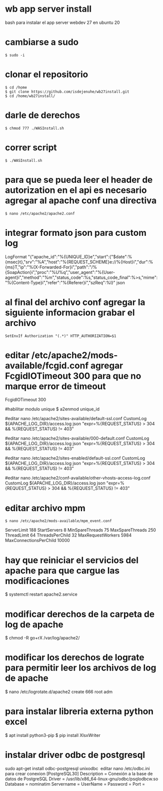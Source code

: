 # wb app server install
bash para instalar el app server webdev 27 en ubuntu 20

# cambiarse a sudo
    $ sudo -i
# clonar el repositorio
    $ cd /home
    $ git clone https://github.com/isdejenuhe/wb27install.git
    $ cd /home/wb27install/
# darle de derechos
    $ chmod 777 ./WASInstall.sh
# correr script
    $ ./WASInstall.sh
# para que se pueda leer el header de autorization en el api es necesario agregar al apache conf una directiva
    $ nano /etc/apache2/apache2.conf
    
# integrar formato json para custom log
LogFormat "{\"apache_id\":\"%{UNIQUE_ID}e\",\"start\":{\"$date\":%{msec}t},\"srv\":\"%A\",\"host\":\"%{REQUEST_SCHEME}e://%{Host}i\",\"dur\":%{ms}T,\"ip\":\"%{X-Forwarded-For}i\",\"path\":\"/%{SoapAction}i\",\"proc\":\"%U%q\",\"user_agent\":\"%{User-agent}i\",\"method\":\"%m\",\"status_code\":%s,\"status_code_final\":%>s,\"mime\":\"%{Content-Type}i\",\"refer\":\"%{Referer}i\",\"szReq\":%I}" json

# al final del archivo conf agregar la siguiente informacion grabar el archivo
    SetEnvIf Authorization "(.*)" HTTP_AUTHORIZATION=$1

# editar /etc/apache2/mods-available/fcgid.conf agregar FcgidIOTimeout 300 para que no marque error de timeout
FcgidIOTimeout 300

#habilitar modulo unique 
$ a2enmod unique_id

#editar nano /etc/apache2/sites-available/default-ssl.conf
CustomLog ${APACHE_LOG_DIR}/access.log json "expr=%{REQUEST_STATUS} > 304 && %{REQUEST_STATUS} != 403"

#editar nano /etc/apache2/sites-available/000-default.conf
CustomLog ${APACHE_LOG_DIR}/access.log json "expr=%{REQUEST_STATUS} > 304 && %{REQUEST_STATUS} != 403"

#editar nano /etc/apache2/sites-enabled/default-ssl.conf
CustomLog ${APACHE_LOG_DIR}/access.log json "expr=%{REQUEST_STATUS} > 304 && %{REQUEST_STATUS} != 403"

#editar nano /etc/apache2/conf-available/other-vhosts-access-log.conf 
CustomLog ${APACHE_LOG_DIR}/access.log json "expr=%{REQUEST_STATUS} > 304 && %{REQUEST_STATUS} != 403"

# editar archivo mpm
    $ nano /etc/apache2/mods-available/mpm_event.conf

<IfModule mpm_event_module>
        ServerLimit             188
        StartServers            8
        MinSpareThreads         75
        MaxSpareThreads         250
        ThreadLimit             64
        ThreadsPerChild         32
        MaxRequestWorkers       5984
        MaxConnectionsPerChild  10000
</IfModule>

# hay que reiniciar el servicios del apache para que cargue las modificaciones
$ systemctl restart apache2.service

# modificar derechos de la carpeta de log de apache
$ chmod -R go+rX /var/log/apache2/

# modificar los derechos de lograte para permitir leer los archivos de log de apache
$ nano /etc/logrotate.d/apache2
create 666 root adm

# para instalar libreria externa python excel
$ apt install python3-pip
$ pip install XlsxWriter

# instalar driver odbc de postgresql
sudo apt-get install odbc-postgresql unixodbc 
editar nano /etc/odbc.ini
para crear conexion
[PostgreSQL30]
Description = Conexión a la base de datos de PostgreSQL
Driver = /usr/lib/x86_64-linux-gnu/odbc/psqlodbcw.so
Database = nominatim
Servername = 
UserName = 
Password = 
Port = 

